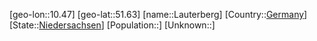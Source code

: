 ﻿---
location: [51.63,10.47]
type: City
tags:
- geo/City


SpocWebEntityId: 31884
isDeleted: false
confidential: public

---
[geo-lon::10.47]
[geo-lat::51.63]
[name::Lauterberg]
[Country::[Germany](geo/Continent/Europe/Germany.md)]
[State::[Niedersachsen](geo/Continent/Europe/Germany/Niedersachsen.md)]
[Population::]
[Unknown::]

